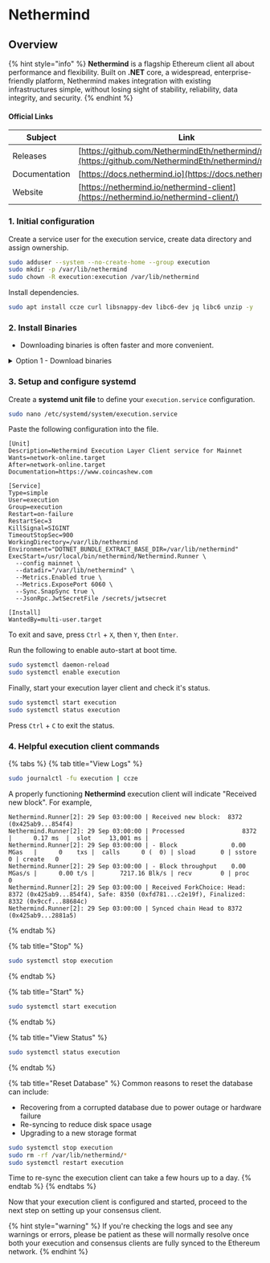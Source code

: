 # Nethermind

## Overview

{% hint style="info" %}
**Nethermind** is a flagship Ethereum client all about performance and flexibility. Built on **.NET** core, a widespread, enterprise-friendly platform, Nethermind makes integration with existing infrastructures simple, without losing sight of stability, reliability, data integrity, and security.
{% endhint %}

#### Official Links

| Subject       | Link                                                                                                         |
| ------------- | ------------------------------------------------------------------------------------------------------------ |
| Releases      | [https://github.com/NethermindEth/nethermind/releases](https://github.com/NethermindEth/nethermind/releases) |
| Documentation | [https://docs.nethermind.io](https://docs.nethermind.io/)                                                    |
| Website       | [https://nethermind.io/nethermind-client](https://nethermind.io/nethermind-client/)                          |

### 1. Initial configuration

Create a service user for the execution service, create data directory and assign ownership.

```bash
sudo adduser --system --no-create-home --group execution
sudo mkdir -p /var/lib/nethermind
sudo chown -R execution:execution /var/lib/nethermind
```

Install dependencies.

```bash
sudo apt install ccze curl libsnappy-dev libc6-dev jq libc6 unzip -y
```

### 2. Install Binaries

* Downloading binaries is often faster and more convenient.&#x20;

<details>

<summary>Option 1 - Download binaries</summary>

Run the following to automatically download the latest linux release, un-zip and cleanup.

```bash
RELEASE_URL="https://api.github.com/repos/NethermindEth/nethermind/releases/latest"
BINARIES_URL="$(curl -s $RELEASE_URL | jq -r ".assets[] | select(.name) | .browser_download_url" | grep linux-x64)"

echo Downloading URL: $BINARIES_URL

cd $HOME
wget -O nethermind.zip $BINARIES_URL
unzip -o nethermind.zip -d $HOME/nethermind
rm nethermind.zip
```

Install the binaries.

<pre class="language-bash"><code class="lang-bash"><strong>sudo mv $HOME/nethermind /usr/local/bin/nethermind
</strong></code></pre>

</details>

### **3. Setup and configure systemd**

Create a **systemd unit file** to define your `execution.service` configuration.

```bash
sudo nano /etc/systemd/system/execution.service
```

Paste the following configuration into the file.

```shell
[Unit]
Description=Nethermind Execution Layer Client service for Mainnet
Wants=network-online.target
After=network-online.target
Documentation=https://www.coincashew.com

[Service]
Type=simple
User=execution
Group=execution
Restart=on-failure
RestartSec=3
KillSignal=SIGINT
TimeoutStopSec=900
WorkingDirectory=/var/lib/nethermind
Environment="DOTNET_BUNDLE_EXTRACT_BASE_DIR=/var/lib/nethermind"
ExecStart=/usr/local/bin/nethermind/Nethermind.Runner \
  --config mainnet \
  --datadir="/var/lib/nethermind" \
  --Metrics.Enabled true \
  --Metrics.ExposePort 6060 \
  --Sync.SnapSync true \
  --JsonRpc.JwtSecretFile /secrets/jwtsecret
  
[Install]
WantedBy=multi-user.target
```

To exit and save, press `Ctrl` + `X`, then `Y`, then `Enter`.

Run the following to enable auto-start at boot time.

```bash
sudo systemctl daemon-reload
sudo systemctl enable execution
```

Finally, start your execution layer client and check it's status.

```bash
sudo systemctl start execution
sudo systemctl status execution
```

Press `Ctrl` + `C` to exit the status.

### 4. Helpful execution client commands

{% tabs %}
{% tab title="View Logs" %}
```bash
sudo journalctl -fu execution | ccze
```

A properly functioning **Nethermind** execution client will indicate "Received new block". For example,

```
Nethermind.Runner[2]: 29 Sep 03:00:00 | Received new block:  8372 (0x425ab9...854f4)
Nethermind.Runner[2]: 29 Sep 03:00:00 | Processed                8372     |      0.17 ms  |  slot     13,001 ms |
Nethermind.Runner[2]: 29 Sep 03:00:00 | - Block               0.00 MGas   |      0    txs |  calls      0 (  0) | sload       0 | sstore      0 | create   0
Nethermind.Runner[2]: 29 Sep 03:00:00 | - Block throughput    0.00 MGas/s |      0.00 t/s |       7217.16 Blk/s | recv        0 | proc        0
Nethermind.Runner[2]: 29 Sep 03:00:00 | Received ForkChoice: Head: 8372 (0x425ab9...854f4), Safe: 8350 (0xfd781...c2e19f), Finalized: 8332 (0x9ccf...88684c)
Nethermind.Runner[2]: 29 Sep 03:00:00 | Synced chain Head to 8372 (0x425ab9...2881a5)
```
{% endtab %}

{% tab title="Stop" %}
```bash
sudo systemctl stop execution
```
{% endtab %}

{% tab title="Start" %}
```bash
sudo systemctl start execution
```
{% endtab %}

{% tab title="View Status" %}
```bash
sudo systemctl status execution
```
{% endtab %}

{% tab title="Reset Database" %}
Common reasons to reset the database can include:

* Recovering from a corrupted database due to power outage or hardware failure
* Re-syncing to reduce disk space usage
* Upgrading to a new storage format

```bash
sudo systemctl stop execution
sudo rm -rf /var/lib/nethermind/*
sudo systemctl restart execution
```

Time to re-sync the execution client can take a few hours up to a day.
{% endtab %}
{% endtabs %}

Now that your execution client is configured and started, proceed to the next step on setting up your consensus client.

{% hint style="warning" %}
If you're checking the logs and see any warnings or errors, please be patient as these will normally resolve once both your execution and consensus clients are fully synced to the Ethereum network.
{% endhint %}

